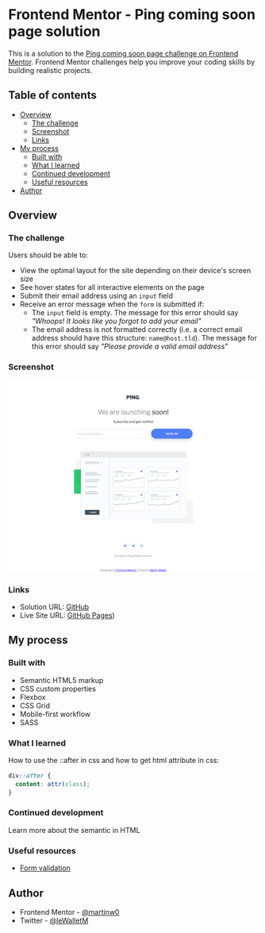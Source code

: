 # Frontend Mentor - Ping coming soon page solution

This is a solution to the [Ping coming soon page challenge on Frontend Mentor](https://www.frontendmentor.io/challenges/ping-single-column-coming-soon-page-5cadd051fec04111f7b848da). Frontend Mentor challenges help you improve your coding skills by building realistic projects.

## Table of contents

- [Overview](#overview)
  - [The challenge](#the-challenge)
  - [Screenshot](#screenshot)
  - [Links](#links)
- [My process](#my-process)
  - [Built with](#built-with)
  - [What I learned](#what-i-learned)
  - [Continued development](#continued-development)
  - [Useful resources](#useful-resources)
- [Author](#author)

## Overview

### The challenge

Users should be able to:

- View the optimal layout for the site depending on their device's screen size
- See hover states for all interactive elements on the page
- Submit their email address using an `input` field
- Receive an error message when the `form` is submitted if:
  - The `input` field is empty. The message for this error should say *"Whoops! It looks like you forgot to add your email"*
  - The email address is not formatted correctly (i.e. a correct email address should have this structure: `name@host.tld`). The message for this error should say *"Please provide a valid email address"*

### Screenshot

![Screenshot](./screenshot.png)

### Links

- Solution URL: [GitHub](https://github.com/martinw0/ping-coming-soon)
- Live Site URL: [GitHub Pages](https://martinw0.github.io/ping-coming-soon/))

## My process

### Built with

- Semantic HTML5 markup
- CSS custom properties
- Flexbox
- CSS Grid
- Mobile-first workflow
- SASS

### What I learned

How to use the ::after in css and how to get html attribute in css:

```css
div::after {
  content: attr(class);
}
```

### Continued development

Learn more about the semantic in HTML

### Useful resources

- [Form validation](https://www.youtube.com/watch?v=6NdWrZ77YO4)

## Author

- Frontend Mentor - [@martinw0](https://www.frontendmentor.io/profile/martinw0)
- Twitter - [@leWalletM](https://www.twitter.com/leWalletM)
